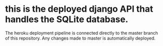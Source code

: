 # this is the deployed django API that handles the SQLite database. 
The heroku deployment pipeline is connected directly to the master branch of this 
repository. Any changes made to master is automatically deployed.